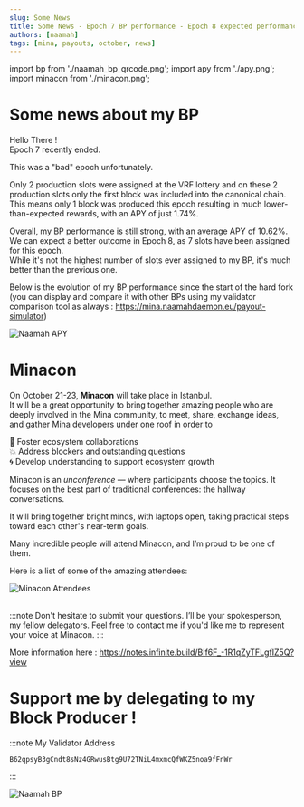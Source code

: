 ```yaml
---
slug: Some News
title: Some News - Epoch 7 BP performance - Epoch 8 expected performance - Minacon
authors: [naamah]
tags: [mina, payouts, october, news]
---
```

import bp from './naamah_bp_qrcode.png';
import apy from './apy.png';
import minacon from './minacon.png';

# Some news about my BP
Hello There !  
Epoch 7 recently ended.  

This was a "bad" epoch unfortunately.  

Only 2 production slots were assigned at the VRF lottery and on these 2 production slots only the first block was included into the canonical chain.  
This means only 1 block was produced this epoch resulting in much lower-than-expected rewards, with an APY of just 1.74%.

Overall, my BP performance is still strong, with an average APY of 10.62%. We can expect a better outcome in Epoch 8, as 7 slots have been assigned for this epoch.  
While it's not the highest number of slots ever assigned to my BP, it's much better than the previous one.

Below is the evolution of my BP performance since the start of the hard fork (you can display and compare it with other BPs using my validator comparison tool as always : https://mina.naamahdaemon.eu/payout-simulator)

<div class="text--center">
<img src={apy} alt="Naamah APY" />
</div>

# Minacon
On October 21-23, **Minacon** will take place in Istanbul.  
It will be a great opportunity to bring together amazing people who are deeply involved in the Mina community, to meet, share, exchange ideas, and gather Mina developers under one roof in order to

🤝 Foster ecosystem collaborations  
💥	Address blockers and outstanding questions  
🌀	Develop understanding to support ecosystem growth  

Minacon is an *unconference* — where participants choose the topics. It focuses on the best part of traditional conferences: the hallway conversations.

It will bring together bright minds, with laptops open, taking practical steps toward each other's near-term goals.

Many incredible people will attend Minacon, and I’m proud to be one of them.

Here is a list of some of the amazing attendees:

<div class="text--center">
<img src={minacon} alt="Minacon Attendees" />
</div>

<br/>

:::note
Don't hesitate to submit your questions.
I’ll be your spokesperson, my fellow delegators.
Feel free to contact me if you'd like me to represent your voice at Minacon.
:::

More information here : https://notes.infinite.build/BIf6F_-1R1qZyTFLgfIZ5Q?view

# Support me by delegating to my Block Producer !

:::note My Validator Address 
```
B62qpsyB3gCndt8sNz4GRwusBtg9U72TNiL4mxmcQfWKZ5noa9fFnWr
```
:::

<div class="text--center">
<img src={bp} alt="Naamah BP" style={{width: 240}} />
</div>
